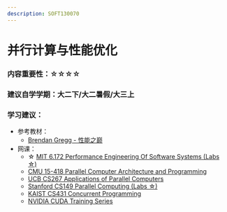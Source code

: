 ```yaml
---
description: SOFT130070
---
```


# 并行计算与性能优化

### 内容重要性：☆☆☆☆

### 建议自学学期：大二下/大二暑假/大三上

### 学习建议：

* 参考教材：
  * [Brendan Gregg - 性能之巅](https://book.douban.com/subject/35934902/)
* 网课：
  * ☆ [MIT 6.172 Performance Engineering Of Software Systems (Labs ☆)](https://ocw.mit.edu/courses/6-172-performance-engineering-of-software-systems-fall-2018/)
  * [CMU 15-418 Parallel Computer Architecture and Programming](https://csdiy.wiki/%E5%B9%B6%E8%A1%8C%E4%B8%8E%E5%88%86%E5%B8%83%E5%BC%8F%E7%B3%BB%E7%BB%9F/CS149/)
  * [UCB CS267 Applications of Parallel Computers](https://www.bilibili.com/video/BV1qV411q7RS)
  * [Stanford CS149 Parallel Computing (Labs ☆)](https://gfxcourses.stanford.edu/cs149/fall23)
  * [KAIST CS431 Concurrent Programming](https://github.com/kaist-cp/cs431)
  * [NVIDIA CUDA Training Series](https://www.olcf.ornl.gov/cuda-training-series/)

